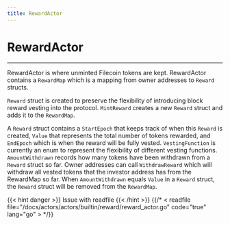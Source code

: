 ```yaml
---
title: RewardActor
---
```


# RewardActor
---

RewardActor is where unminted Filecoin tokens are kept. RewardActor contains a `RewardMap` which is a mapping from owner addresses to `Reward` structs. 

`Reward` struct is created to preserve the flexibility of introducing block reward vesting into the protocol. `MintReward` creates a new `Reward` struct and adds it to the `RewardMap`. 

A `Reward` struct contains a `StartEpoch` that keeps track of when this `Reward` is created, `Value` that represents the total number of tokens rewarded, and `EndEpoch` which is when the reward will be fully vested. `VestingFunction` is currently an enum to represent the flexibility of different vesting functions. `AmountWithdrawn` records how many tokens have been withdrawn from a `Reward` struct so far. Owner addresses can call `WithdrawReward` which will withdraw all vested tokens that the investor address has from the RewardMap so far. When `AmountWithdrawn` equals `Value` in a `Reward` struct, the `Reward` struct will be removed from the `RewardMap`.

{{< hint danger >}}
Issue with readfile
{{< /hint >}}
{{/* < readfile file="/docs/actors/actors/builtin/reward/reward_actor.go" code="true" lang="go" > */}}
